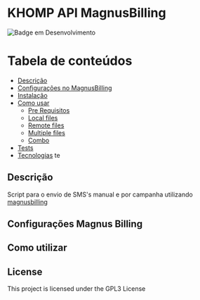 # KHOMP API MagnusBilling 
![Badge em Desenvolvimento](http://img.shields.io/static/v1?label=STATUS&message=EM%20DESENVOLVIMENTO&color=GREEN&style=for-the-badge)

Tabela de conteúdos
=================
<!--ts-->
   * [Descrição](#Descrição)
   * [Configurações no MagnusBilling](#configuracoes-magnus)
   * [Instalação](#instalacao)
   * [Como usar](#como-usar)
      * [Pre Requisitos](#pre-requisitos)
      * [Local files](#local-files)
      * [Remote files](#remote-files)
      * [Multiple files](#multiple-files)
      * [Combo](#combo)
   * [Tests](#testes)
   * [Tecnologias](#tecnologias)
te

## Descrição

Script para o envio de SMS's manual e por campanha utilizando <a href="https://github.com/magnussolution/magnusbilling7">magnusbilling</a>

## Configurações Magnus Billing 

## Como utilizar



## License

This project is licensed under the GPL3 License